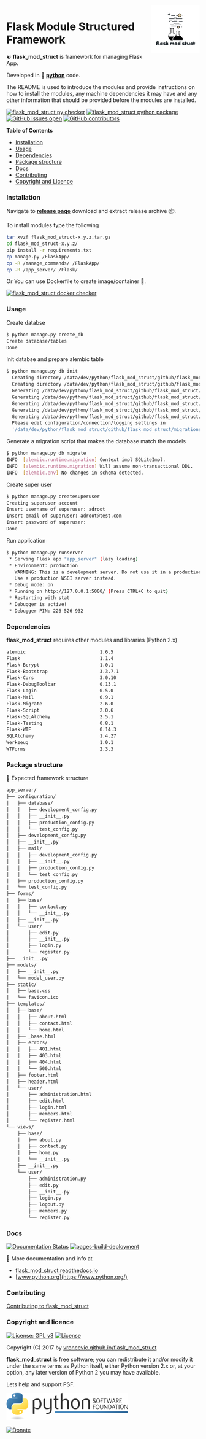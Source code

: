 <img align="right" src="https://raw.githubusercontent.com/vroncevic/flask_mod_struct/master/docs/flask_mod_struct_logo.png" width="25%">

# Flask Module Structured Framework

☯️ **flask_mod_struct** is framework for managing Flask App.

Developed in 🐍 **[python](https://www.python.org/)** code.

The README is used to introduce the modules and provide instructions on
how to install the modules, any machine dependencies it may have and any
other information that should be provided before the modules are installed.

[![flask_mod_struct py checker](https://github.com/vroncevic/flask_mod_struct/actions/workflows/flask_mod_struct_py_checker.yml/badge.svg)](https://github.com/vroncevic/flask_mod_struct/actions/workflows/flask_mod_struct_py_checker.yml) [![flask_mod_struct python package](https://github.com/vroncevic/flask_mod_struct/actions/workflows/flask_mod_struct_package.yml/badge.svg)](https://github.com/vroncevic/flask_mod_struct/actions/workflows/flask_mod_struct_package.yml) [![GitHub issues open](https://img.shields.io/github/issues/vroncevic/flask_mod_struct.svg)](https://github.com/vroncevic/flask_mod_struct/issues) [![GitHub contributors](https://img.shields.io/github/contributors/vroncevic/flask_mod_struct.svg)](https://github.com/vroncevic/flask_mod_struct/graphs/contributors)

<!-- START doctoc generated TOC please keep comment here to allow auto update -->
<!-- DON'T EDIT THIS SECTION, INSTEAD RE-RUN doctoc TO UPDATE -->
**Table of Contents**

- [Installation](#installation)
- [Usage](#usage)
- [Dependencies](#dependencies)
- [Package structure](#package-structure)
- [Docs](#docs)
- [Contributing](#contributing)
- [Copyright and Licence](#copyright-and-licence)

<!-- END doctoc generated TOC please keep comment here to allow auto update -->

### Installation

Navigate to **[release page](https://github.com/vroncevic/flask_mod_struct/releases)** download and extract release archive 📦.

To install modules type the following

```bash
tar xvzf flask_mod_struct-x.y.z.tar.gz
cd flask_mod_struct-x.y.z/
pip install -r requirements.txt
cp manage.py /FlaskApp/
cp -R /manage_commands/ /FlaskApp/
cp -R /app_server/ /Flask/
```

Or You can use Dockerfile to create image/container 🚢.

[![flask_mod_struct docker checker](https://github.com/vroncevic/flask_mod_struct/actions/workflows/flask_mod_struct_docker_checker.yml/badge.svg)](https://github.com/vroncevic/flask_mod_struct/actions/workflows/flask_mod_struct_docker_checker.yml)

### Usage

Create databse

```bash
$ python manage.py create_db
Create database/tables
Done
```

Init databse and prepare alembic table

```bash
$ python manage.py db init
  Creating directory /data/dev/python/flask_mod_struct/github/flask_mod_struct/migrations ...  done
  Creating directory /data/dev/python/flask_mod_struct/github/flask_mod_struct/migrations/versions ...  done
  Generating /data/dev/python/flask_mod_struct/github/flask_mod_struct/migrations/env.pyc ...  done
  Generating /data/dev/python/flask_mod_struct/github/flask_mod_struct/migrations/env.py ...  done
  Generating /data/dev/python/flask_mod_struct/github/flask_mod_struct/migrations/alembic.ini ...  done
  Generating /data/dev/python/flask_mod_struct/github/flask_mod_struct/migrations/README ...  done
  Generating /data/dev/python/flask_mod_struct/github/flask_mod_struct/migrations/script.py.mako ...  done
  Please edit configuration/connection/logging settings in
  '/data/dev/python/flask_mod_struct/github/flask_mod_struct/migrations/alembic.ini' before proceeding.
```

Generate a migration script that makes the database match the models

```bash
$ python manage.py db migrate
INFO  [alembic.runtime.migration] Context impl SQLiteImpl.
INFO  [alembic.runtime.migration] Will assume non-transactional DDL.
INFO  [alembic.env] No changes in schema detected.
```

Create super user

```bash
$ python manage.py createsuperuser
Creating superuser account
Insert username of superuser: adroot
Insert email of superuser: adroot@test.com
Insert password of superuser: 
Done
```

Run application

```bash
$ python manage.py runserver
 * Serving Flask app "app_server" (lazy loading)
 * Environment: production
   WARNING: This is a development server. Do not use it in a production deployment.
   Use a production WSGI server instead.
 * Debug mode: on
 * Running on http://127.0.0.1:5000/ (Press CTRL+C to quit)
 * Restarting with stat
 * Debugger is active!
 * Debugger PIN: 226-526-932
```

### Dependencies

**flask_mod_struct** requires other modules and libraries (Python 2.x)

```bash
alembic                           1.6.5
Flask                             1.1.4
Flask-Bcrypt                      1.0.1
Flask-Bootstrap                   3.3.7.1
Flask-Cors                        3.0.10
Flask-DebugToolbar                0.13.1
Flask-Login                       0.5.0
Flask-Mail                        0.9.1
Flask-Migrate                     2.6.0
Flask-Script                      2.0.6
Flask-SQLAlchemy                  2.5.1
Flask-Testing                     0.8.1
Flask-WTF                         0.14.3
SQLAlchemy                        1.4.27
Werkzeug                          1.0.1
WTForms                           2.3.3
```

### Package structure

🧰 Expected framework structure

```bash
app_server/
├── configuration/
│   ├── database/
│   │   ├── development_config.py
│   │   ├── __init__.py
│   │   ├── production_config.py
│   │   └── test_config.py
│   ├── development_config.py
│   ├── __init__.py
│   ├── mail/
│   │   ├── development_config.py
│   │   ├── __init__.py
│   │   ├── production_config.py
│   │   └── test_config.py
│   ├── production_config.py
│   └── test_config.py
├── forms/
│   ├── base/
│   │   ├── contact.py
│   │   └── __init__.py
│   ├── __init__.py
│   └── user/
│       ├── edit.py
│       ├── __init__.py
│       ├── login.py
│       └── register.py
├── __init__.py
├── models/
│   ├── __init__.py
│   └── model_user.py
├── static/
│   ├── base.css
│   └── favicon.ico
├── templates/
│   ├── base/
│   │   ├── about.html
│   │   ├── contact.html
│   │   └── home.html
│   ├── _base.html
│   ├── errors/
│   │   ├── 401.html
│   │   ├── 403.html
│   │   ├── 404.html
│   │   └── 500.html
│   ├── footer.html
│   ├── header.html
│   └── user/
│       ├── administration.html
│       ├── edit.html
│       ├── login.html
│       ├── members.html
│       └── register.html
└── views/
    ├── base/
    │   ├── about.py
    │   ├── contact.py
    │   ├── home.py
    │   └── __init__.py
    ├── __init__.py
    └── user/
        ├── administration.py
        ├── edit.py
        ├── __init__.py
        ├── login.py
        ├── logout.py
        ├── members.py
        └── register.py
```

### Docs

[![Documentation Status](https://readthedocs.org/projects/flask-mod-struct/badge/?version=latest)](https://flask-mod-struct.readthedocs.io/en/latest/?badge=latest) [![pages-build-deployment](https://github.com/vroncevic/flask_mod_struct/actions/workflows/pages/pages-build-deployment/badge.svg)](https://github.com/vroncevic/flask_mod_struct/actions/workflows/pages/pages-build-deployment)

📗 More documentation and info at

- [flask_mod_struct.readthedocs.io](https://flask_mod_struct.readthedocs.io/en/latest/)
- [www.python.org](https://www.python.org/)

### Contributing

[Contributing to flask_mod_struct](CONTRIBUTING.md)

### Copyright and licence

[![License: GPL v3](https://img.shields.io/badge/License-GPLv3-blue.svg)](https://www.gnu.org/licenses/gpl-3.0) [![License](https://img.shields.io/badge/License-Apache%202.0-blue.svg)](https://opensource.org/licenses/Apache-2.0)

Copyright (C) 2017 by [vroncevic.github.io/flask_mod_struct](https://vroncevic.github.io/flask_mod_struct/)

**flask_mod_struct** is free software; you can redistribute it and/or modify
it under the same terms as Python itself, either Python version 2.x or,
at your option, any later version of Python 2 you may have available.

Lets help and support PSF.

[![Python Software Foundation](https://raw.githubusercontent.com/vroncevic/flask_mod_struct/dev/docs/psf-logo-alpha.png)](https://www.python.org/psf/)

[![Donate](https://www.paypalobjects.com/en_US/i/btn/btn_donateCC_LG.gif)](https://psfmember.org/index.php?q=civicrm/contribute/transact&reset=1&id=2)

